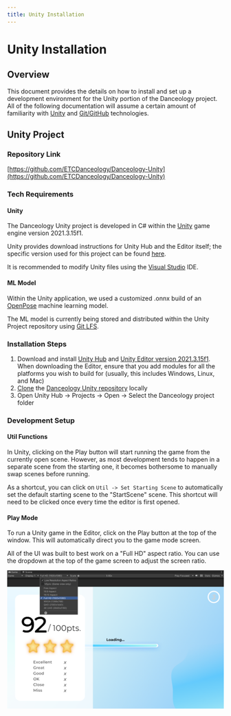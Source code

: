```yaml
---
title: Unity Installation
---
```


# Unity Installation
## Overview
This document provides the details on how to install and set up a development environment for the Unity portion of the Danceology project. All of the following documentation will assume a certain amount of familiarity with [Unity](https://docs.unity.com/) and [Git/GitHub](https://docs.github.com/en) technologies.

## Unity Project
### Repository Link
[https://github.com/ETCDanceology/Danceology-Unity](https://github.com/ETCDanceology/Danceology-Unity)

### Tech Requirements
#### Unity
The Danceology Unity project is developed in C# within the [Unity](https://unity.com/download) game engine version 2021.3.15f1.

Unity provides download instructions for Unity Hub and the Editor itself; the specific version used for this project can be found [here](https://unity.com/releases/editor/archive).

It is recommended to modify Unity files using the [Visual Studio](https://visualstudio.microsoft.com/downloads/) IDE. 

#### ML Model
Within the Unity application, we used a customized .onnx build of an [OpenPose](https://github.com/CMU-Perceptual-Computing-Lab/openpose) machine learning model. 

The ML model is currently being stored and distributed within the Unity Project repository using [Git LFS](https://git-lfs.com/).

### Installation Steps
1. Download and install [Unity Hub](https://unity.com/download) and [Unity Editor version 2021.3.15f1](https://unity.com/releases/editor/archive). When downloading the Editor, ensure that you add modules for all the platforms you wish to build for (usually, this includes Windows, Linux, and Mac)
2. [Clone](https://docs.github.com/en/repositories/creating-and-managing-repositories/cloning-a-repository) the [Danceology Unity repository](https://github.com/ETCDanceology/Danceology-Unity) locally
3. Open Unity Hub -> Projects -> Open -> Select the Danceology project folder

### Development Setup
#### Util Functions
In Unity, clicking on the Play button will start running the game from the currently open scene. However, as most development tends to happen in a separate scene from the starting one, it becomes bothersome to manually swap scenes before running.

As a shortcut, you can click on `Util -> Set Starting Scene` to automatically set the default starting scene to the "StartScene" scene. This shortcut will need to be clicked once every time the editor is first opened.

#### Play Mode
To run a Unity game in the Editor, click on the Play button at the top of the window. This will automatically direct you to the game mode screen.

All of the UI was built to best work on a "Full HD" aspect ratio. You can use the dropdown at the top of the game screen to adjust the screen ratio.

![](img/aspect_ratio.png)
